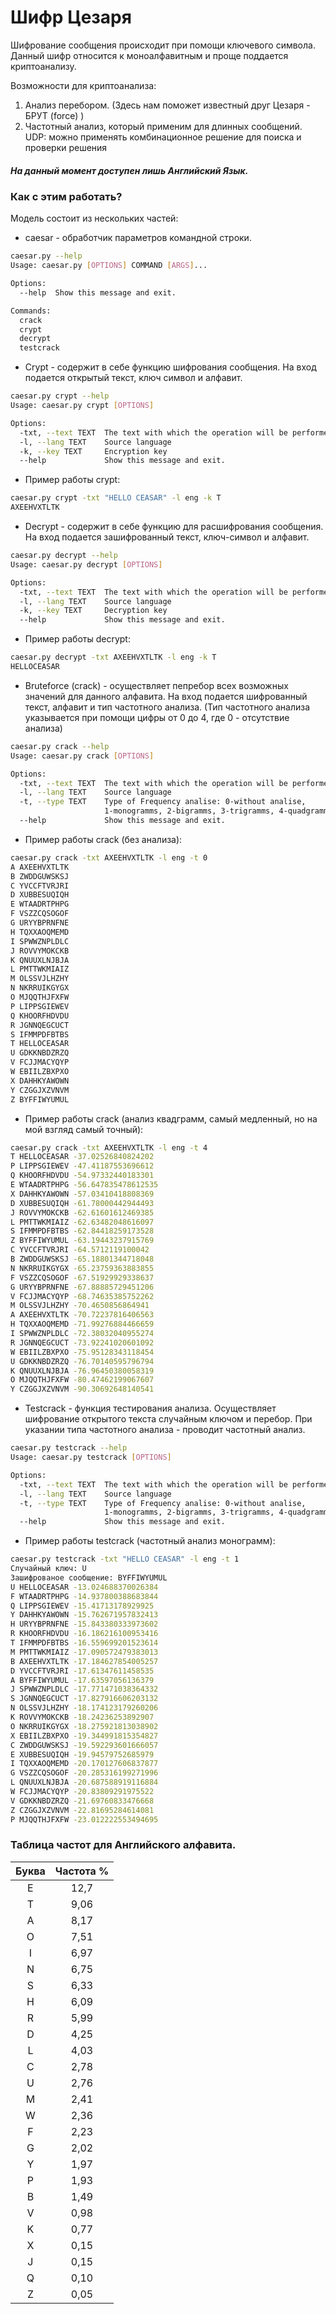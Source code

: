 # Шифр Цезаря

Шифрование сообщения происходит при помощи ключевого символа. Данный шифр относится к моноалфавитным и проще поддается 
криптоанализу. 

Возможности для криптоанализа: 
1. Анализ перебором. (Здесь нам поможет известный друг Цезаря - БРУТ (force) )
2. Частотный анализ, который применим для длинных сообщений. UDP: можно применять комбинационное решение для
поиска и проверки решения

##### На данный момент доступен лишь **Английский Язык**.

### Как с этим работать?

Модель состоит из нескольких частей:
* caesar - обработчик параметров командной строки.

```bash
caesar.py --help
Usage: caesar.py [OPTIONS] COMMAND [ARGS]...

Options:
  --help  Show this message and exit.

Commands:
  crack
  crypt
  decrypt
  testcrack
```


* Crypt - содержит в себе функцию шифрования сообщения. На вход подается открытый текст, ключ символ и алфавит.
```bash
caesar.py crypt --help
Usage: caesar.py crypt [OPTIONS]

Options:
  -txt, --text TEXT  The text with which the operation will be performed
  -l, --lang TEXT    Source language
  -k, --key TEXT     Encryption key
  --help             Show this message and exit.
```
* Пример работы crypt:
```bash
caesar.py crypt -txt "HELLO CEASAR" -l eng -k T
AXEEHVXTLTK
```

* Decrypt - содержит в себе функцию для расшифрования сообщения. На вход подается зашифрованный текст, ключ-символ и
алфавит.
```bash
caesar.py decrypt --help
Usage: caesar.py decrypt [OPTIONS]

Options:
  -txt, --text TEXT  The text with which the operation will be performed
  -l, --lang TEXT    Source language
  -k, --key TEXT     Decryption key
  --help             Show this message and exit.
```
* Пример работы decrypt:
```bash
caesar.py decrypt -txt AXEEHVXTLTK -l eng -k T
HELLOCEASAR
```

* Bruteforce (crack) - осуществляет пепребор всех возможных значений для данного алфавита. На вход подается шифрованный 
текст, алфавит и тип частотного анализа. (Тип частотного анализа указывается при помощи цифры от 0 до 4, 
где 0 - отсутствие анализа) 
```bash
caesar.py crack --help
Usage: caesar.py crack [OPTIONS]

Options:
  -txt, --text TEXT  The text with which the operation will be performed
  -l, --lang TEXT    Source language
  -t, --type TEXT    Type of Frequency analise: 0-without analise,
                     1-monogramms, 2-bigramms, 3-trigramms, 4-quadgramms
  --help             Show this message and exit.
```
* Пример работы crack (без анализа):
```bash
caesar.py crack -txt AXEEHVXTLTK -l eng -t 0
A AXEEHVXTLTK
B ZWDDGUWSKSJ
C YVCCFTVRJRI
D XUBBESUQIQH
E WTAADRTPHPG
F VSZZCQSOGOF
G URYYBPRNFNE
H TQXXAOQMEMD
I SPWWZNPLDLC
J ROVVYMOKCKB
K QNUUXLNJBJA
L PMTTWKMIAIZ
M OLSSVJLHZHY
N NKRRUIKGYGX
O MJQQTHJFXFW
P LIPPSGIEWEV
Q KHOORFHDVDU
R JGNNQEGCUCT
S IFMMPDFBTBS
T HELLOCEASAR
U GDKKNBDZRZQ
V FCJJMACYQYP
W EBIILZBXPXO
X DAHHKYAWOWN
Y CZGGJXZVNVM
Z BYFFIWYUMUL
```
* Пример работы crack (анализ квадграмм, самый медленный, но на мой взгляд самый точный):
```bash
caesar.py crack -txt AXEEHVXTLTK -l eng -t 4
T HELLOCEASAR -37.02526840824202
P LIPPSGIEWEV -47.41187553696612
Q KHOORFHDVDU -54.97332440183301
E WTAADRTPHPG -56.647835478612535
X DAHHKYAWOWN -57.03410418808369
D XUBBESUQIQH -61.78000442944493
J ROVVYMOKCKB -62.61601612469385
L PMTTWKMIAIZ -62.63482048616097
S IFMMPDFBTBS -62.84418259173528
Z BYFFIWYUMUL -63.19443237915769
C YVCCFTVRJRI -64.5712119100042
B ZWDDGUWSKSJ -65.18801344718048
N NKRRUIKGYGX -65.23759363883855
F VSZZCQSOGOF -67.51929929338637
G URYYBPRNFNE -67.88885729451206
V FCJJMACYQYP -68.74635385752262
M OLSSVJLHZHY -70.4650856864941
A AXEEHVXTLTK -70.72237816406563
H TQXXAOQMEMD -71.99276884466659
I SPWWZNPLDLC -72.38032040955274
R JGNNQEGCUCT -73.92241020601092
W EBIILZBXPXO -75.95128343118454
U GDKKNBDZRZQ -76.70140595796794
K QNUUXLNJBJA -76.96450380058319
O MJQQTHJFXFW -80.47462199067607
Y CZGGJXZVNVM -90.30692648140541
```
* Testcrack - функция тестирования анализа. Осуществляет шифрование открытого текста случайным ключом и перебор.
При указании типа частотного анализа - проводит частотный анализ.
```bash
caesar.py testcrack --help
Usage: caesar.py testcrack [OPTIONS]

Options:
  -txt, --text TEXT  The text with which the operation will be performed
  -l, --lang TEXT    Source language
  -t, --type TEXT    Type of Frequency analise: 0-without analise,
                     1-monogramms, 2-bigramms, 3-trigramms, 4-quadgramms
  --help             Show this message and exit.
```
* Пример работы testcrack (частотный анализ монограмм):
```bash
caesar.py testcrack -txt "HELLO CEASAR" -l eng -t 1
Случайный ключ: U
Зашифрованое сообщение: BYFFIWYUMUL
U HELLOCEASAR -13.024688370026384
F WTAADRTPHPG -14.937800388683844
Q LIPPSGIEWEV -15.41713178929925
Y DAHHKYAWOWN -15.762671957832413
H URYYBPRNFNE -15.843380333973602
R KHOORFHDVDU -16.186216100953416
T IFMMPDFBTBS -16.559699201523614
M PMTTWKMIAIZ -17.090572479383013
B AXEEHVXTLTK -17.184627854005257
D YVCCFTVRJRI -17.61347611458535
A BYFFIWYUMUL -17.63597056136379
J SPWWZNPLDLC -17.771471038364332
S JGNNQEGCUCT -17.827916606203132
N OLSSVJLHZHY -18.174123179260206
K ROVVYMOKCKB -18.24236253892907
O NKRRUIKGYGX -18.275921813038902
X EBIILZBXPXO -19.344991815354827
C ZWDDGUWSKSJ -19.592293601666057
E XUBBESUQIQH -19.94579752685979
I TQXXAOQMEMD -20.170127606837877
G VSZZCQSOGOF -20.285316199271996
L QNUUXLNJBJA -20.687588919116884
W FCJJMACYQYP -20.83809291975522
V GDKKNBDZRZQ -21.69760833476668
Z CZGGJXZVNVM -22.81695284614081
P MJQQTHJFXFW -23.012222553494695
```

### Таблица частот для Английского алфавита.

| Буква | Частота % |
|:-----:|:---------:|
| E     | 12,7 
| T     | 9,06 
| A     | 8,17 
| O     | 7,51 
| I     | 6,97 
| N     | 6,75 
| S     | 6,33 
| H     | 6,09 
| R     | 5,99 
| D     | 4,25 
| L     | 4,03 
| C     | 2,78 
| U     | 2,76	 
| M     | 2,41 
| W     | 2,36 
| F     | 2,23 
| G     | 2,02 
| Y     | 1,97 
| P     | 1,93 
| B     | 1,49 
| V     | 0,98 
| K     | 0,77 
| X     | 0,15 
| J     | 0,15 
| Q     | 0,10 
| Z     | 0,05 